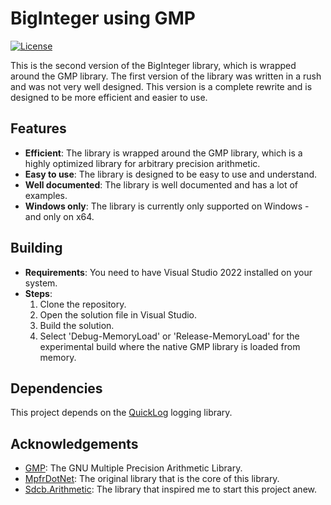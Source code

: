 ﻿# BigInteger using GMP

[![License](https://img.shields.io/badge/license-MIT-blue.svg)](LICENSE)

This is the second version of the BigInteger library, which is wrapped around the GMP library.
The first version of the library was written in a rush and was not very well designed.
This version is a complete rewrite and is designed to be more efficient and easier to use.

## Features
- **Efficient**: The library is wrapped around the GMP library, which is a highly optimized library for arbitrary precision arithmetic.
- **Easy to use**: The library is designed to be easy to use and understand.
- **Well documented**: The library is well documented and has a lot of examples.
- **Windows only**: The library is currently only supported on Windows - and only on x64.

## Building
- **Requirements**: You need to have Visual Studio 2022 installed on your system.
- **Steps**:
  1. Clone the repository.
  2. Open the solution file in Visual Studio.
  3. Build the solution.
  4. Select 'Debug-MemoryLoad' or 'Release-MemoryLoad' for the experimental build where the native GMP library is loaded from memory.


## Dependencies
This project depends on the [QuickLog](https://github.com/m4mm0n/QuickLog) logging library.

## Acknowledgements
- [GMP](https://gmplib.org/): The GNU Multiple Precision Arithmetic Library.
- [MpfrDotNet](https://github.com/dlebansais/MpfrDotNet): The original library that is the core of this library.
- [Sdcb.Arithmetic](https://github.com/sdcb/Sdcb.Arithmetic): The library that inspired me to start this project anew.
